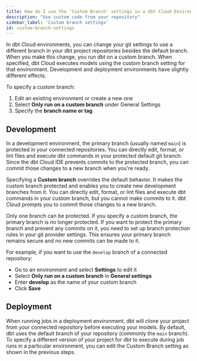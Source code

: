 ```yaml
---
title: How do I use the 'Custom Branch' settings in a dbt Cloud Environment?
description: "Use custom code from your repository"
sidebar_label: 'Custom branch settings'
id: custom-branch-settings
---
```


In dbt Cloud environments, you can change your git settings to use a different branch in your dbt project repositories besides the default branch. When you make this change, you run dbt on a custom branch. When specified, dbt Cloud executes models using the custom branch setting for that environment. Development and deployment environments have slightly different effects.

To specify a custom branch:
1. Edit an existing environment or create a new one
2. Select **Only run on a custom branch** under General Settings
3. Specify the **branch name or tag**

## Development

In a development environment, the primary branch (usually named `main`) is protected in your connected repositories. You can directly edit, format, or lint files and execute dbt commands in your protected default git branch. Since the dbt Cloud IDE prevents commits to the protected branch, you can commit those changes to a new branch when you're ready.

Specifying a **Custom branch** overrides the default behavior. It makes the custom branch protected and enables you to create new development branches from it. You can directly edit, format, or lint files and execute dbt commands in your custom branch, but you cannot make commits to it. dbt Cloud prompts you to commit those changes to a new branch.

Only one branch can be protected. If you specify a custom branch, the primary branch is no longer protected.  If you want to protect the primary branch and prevent any commits on it, you need to set up branch protection rules in your git provider settings. This ensures your primary branch remains secure and no new commits can be made to it.

For example, if you want to use the `develop` branch of a connected repository:

- Go to an environment and select **Settings** to edit it
- Select  **Only run on a custom branch** in **General settings**
- Enter **develop** as the name of your custom branch
- Click **Save**

<Lightbox src="/img/docs/dbt-cloud/cloud-configuring-dbt-cloud/dev-environment-custom-branch.png" width="100%" title="Configuring a custom base repository branch"/>

## Deployment

When running jobs in a deployment environment, dbt will clone your project from your connected repository before executing your models. By default, dbt uses the default branch of your repository (commonly the `main` branch). To specify a different version of your project for dbt to execute during job runs in a particular environment, you can edit the Custom Branch setting as shown in the previous steps. 
